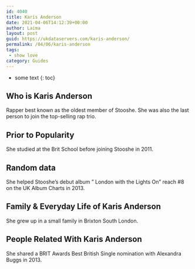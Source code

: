 ```yaml
---
id: 4040
title: Karis Anderson
date: 2021-04-06T14:12:39+00:00
author: Laima
layout: post
guid: https://ukdataservers.com/karis-anderson/
permalink: /04/06/karis-anderson
tags:
 - show love
category: Guides
---
```


* some text
{: toc}


## Who is Karis Anderson
                  
                  
                  
Rapper best known as the oldest member of Stooshe. She was also the last person to join the top-selling rap trio.
                  
              
            
              
            
                
                
                
## Prior to Popularity
                  
                  
                  
She studied at the Brit School before joining Stooshe in 2011.
                  
              
            
              
            
                
                
                
## Random data
                  
                  
                  
She helped Stooshe&#8217;s debut album &#8221; London with the Lights On&#8221; reach #8 on the UK Album Charts in 2013.
                  
              
            
              
            
                
                
                
## Family & Everyday Life of Karis Anderson
                  
                  
                  
She grew up in a small family in Brixton South London. 
                  
              
            
              
            
                
                
                
## People Related With Karis Anderson
                  
                  
                  
She shared a BRIT Awards Best British Single nomination with Alexandra Buggs in 2013.
                  
              
            
              
            
                
              
            
              
              
            
            
              
            
          
          
          